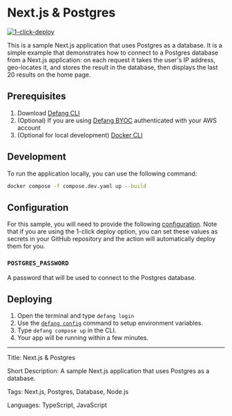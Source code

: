 # Next.js & Postgres

[![1-click-deploy](https://defang.io/deploy-with-defang.svg)](https://portal.defang.dev/redirect?url=https%3A%2F%2Fgithub.com%2Fnew%3Ftemplate_name%3Dsample-nextjs-postgres-template%26template_owner%3DDefangSamples)

This is a sample Next.js application that uses Postgres as a database. It is a simple example that demonstrates how to connect to a Postgres database from a Next.js application: on each request it takes the user's IP address, geo-locates it, and stores the result in the database, then displays the last 20 results on the home page.

## Prerequisites

1. Download [Defang CLI](https://github.com/DefangLabs/defang)
2. (Optional) If you are using [Defang BYOC](https://docs.aws.amazon.com/cli/latest/userguide/cli-chap-configure.html) authenticated with your AWS account
3. (Optional for local development) [Docker CLI](https://docs.docker.com/engine/install/)

## Development

To run the application locally, you can use the following command:

```bash
docker compose -f compose.dev.yaml up --build
```

## Configuration

For this sample, you will need to provide the following [configuration](https://docs.defang.io/docs/concepts/configuration). Note that if you are using the 1-click deploy option, you can set these values as secrets in your GitHub repository and the action will automatically deploy them for you.

### `POSTGRES_PASSWORD`
A password that will be used to connect to the Postgres database.


## Deploying

1. Open the terminal and type `defang login`
2. Use the [`defang config`](https://docs.defang.io/docs/concepts/compose#configuration) command to setup environment variables.
3. Type `defang compose up` in the CLI.
4. Your app will be running within a few minutes.

---

Title: Next.js & Postgres

Short Description: A sample Next.js application that uses Postgres as a database.

Tags: Next.js, Postgres, Database, Node.js

Languages: TypeScript, JavaScript
